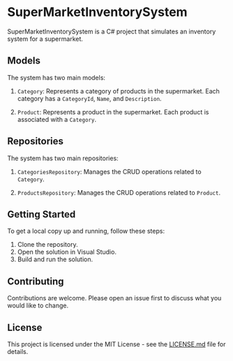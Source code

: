 # SuperMarketInventorySystem

SuperMarketInventorySystem is a C# project that simulates an inventory system for a supermarket.

## Models

The system has two main models:

1. `Category`: Represents a category of products in the supermarket. Each category has a `CategoryId`, `Name`, and `Description`.

2. `Product`: Represents a product in the supermarket. Each product is associated with a `Category`.

## Repositories

The system has two main repositories:

1. `CategoriesRepository`: Manages the CRUD operations related to `Category`.

2. `ProductsRepository`: Manages the CRUD operations related to `Product`. 

## Getting Started

To get a local copy up and running, follow these steps:

1. Clone the repository.
2. Open the solution in Visual Studio.
3. Build and run the solution.

## Contributing

Contributions are welcome. Please open an issue first to discuss what you would like to change.

## License

This project is licensed under the MIT License - see the [LICENSE.md](LICENSE.md) file for details.
